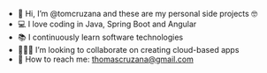 - 👋 Hi, I’m @tomcruzana and these are my personal side projects 🤓
- 💻 I love coding in Java, Spring Boot and Angular
- 📚 I continuously learn software technologies
- 🧑‍🤝‍🧑 I’m looking to collaborate on creating cloud-based apps
- 📧 How to reach me: thomascruzana@gmail.com

<!---
tomcruzana/tomcruzana is a ✨ special ✨ repository because its `README.md` (this file) appears on your GitHub profile.
You can click the Preview link to take a look at your changes.
--->
